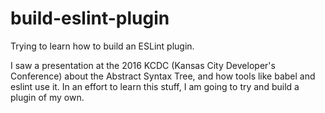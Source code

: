 # build-eslint-plugin
Trying to learn how to build an ESLint plugin.

I saw a presentation at the 2016 KCDC (Kansas City Developer's Conference) about the Abstract Syntax Tree, and how tools like babel and eslint use it.  In an effort to learn this stuff, I am going to try and build a plugin of my own.
